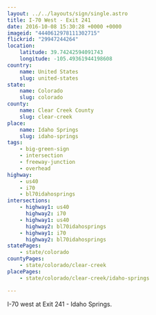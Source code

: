 ```yaml
---
layout: ../../layouts/sign/single.astro
title: I-70 West - Exit 241
date: 2016-10-08 15:30:28 +0000 +0000
imageid: "4440612978111302715"
flickrid: "29947244264"
location:
    latitude: 39.74242594091743
    longitude: -105.49361944198608
country:
    name: United States
    slug: united-states
state:
    name: Colorado
    slug: colorado
county:
    name: Clear Creek County
    slug: clear-creek
place:
    name: Idaho Springs
    slug: idaho-springs
tags:
    - big-green-sign
    - intersection
    - freeway-junction
    - overhead
highway:
    - us40
    - i70
    - bl70idahosprings
intersections:
    - highway1: us40
      highway2: i70
    - highway1: us40
      highway2: bl70idahosprings
    - highway1: i70
      highway2: bl70idahosprings
statePages:
    - state/colorado
countyPages:
    - state/colorado/clear-creek
placePages:
    - state/colorado/clear-creek/idaho-springs

---
```

I-70 west at Exit 241 - Idaho Springs.